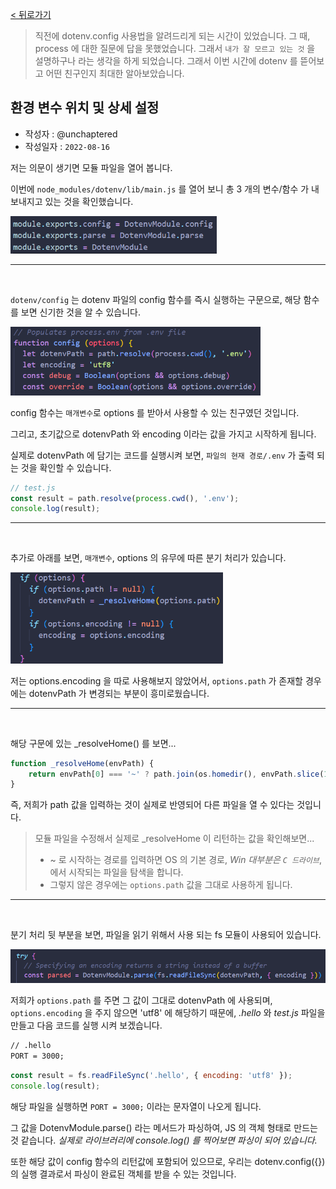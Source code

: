 [< 뒤로가기](../README.md)

> 직전에 dotenv.config 사용법을 알려드리게 되는 시간이 있었습니다. 그 때, process 에 대한 질문에 답을 못했었습니다. 그래서 `내가 잘 모르고 있는 것` 을 설명하구나 라는 생각을 하게 되었습니다. 그래서 이번 시간에 dotenv 를 뜯어보고 어떤 친구인지 최대한 알아보았습니다.

## 환경 변수 위치 및 상세 설정

-   작성자 : @unchaptered
-   작성일자 : `2022-08-16`

저는 의문이 생기면 모듈 파일을 열어 봅니다.

이번에 `node_modules/dotenv/lib/main.js` 를 열어 보니 총 3 개의 변수/함수 가 내보내지고 있는 것을 확인했습니다.

<p align="center;"><img src="./img/env.config.lib.png" style="width: 330px"/></p>

<hr><br>

`dotenv/config` 는 dotenv 파일의 config 함수를 즉시 실행하는 구문으로, 해당 함수를 보면 신기한 것을 알 수 있습니다.

<p align="center;"><img src="./img/env.config.lib.2.png" style="width: 400px"/></p>

config 함수는 `매개변수`로 options 를 받아서 사용할 수 있는 친구였던 것입니다.

그리고, 초기값으로 dotenvPath 와 encoding 이라는 값을 가지고 시작하게 됩니다.

실제로 dotenvPath 에 담기는 코드를 실행시켜 보면, `파일의 현재 경로/.env` 가 출력 되는 것을 확인할 수 있습니다.

```javascript
// test.js
const result = path.resolve(process.cwd(), '.env');
console.log(result);
```

<hr><br>

추가로 아래를 보면, `매개변수`, options 의 유무에 따른 분기 처리가 있습니다.

<p align="center;"><img src="./img/env.config.lib.3.png" style="width: 340px"/></p>

저는 options.encoding 을 따로 사용해보지 않았어서, `options.path` 가 존재할 경우에는 dotenvPath 가 변경되는 부분이 흥미로웠습니다.

<hr><br>

해당 구문에 있는 \_resolveHome() 를 보면...

```javascript
function _resolveHome(envPath) {
    return envPath[0] === '~' ? path.join(os.homedir(), envPath.slice(1)) : envPath;
}
```

즉, 저희가 path 값을 입력하는 것이 실제로 반영되어 다른 파일을 열 수 있다는 것입니다.

> 모듈 파일을 수정해서 실제로 \_resolveHome 이 리턴하는 값을 확인해보면...
>
> -   ~ 로 시작하는 경로를 입력하면 OS 의 기본 경로, _Win 대부분은 `C 드라이브`_, 에서 시작되는 파일을 탐색을 합니다.
> -   그렇지 않은 경우에는 `options.path` 값을 그대로 사용하게 됩니다.

<hr><br>

분기 처리 뒷 부분을 보면, 파일을 읽기 위해서 사용 되는 fs 모듈이 사용되어 있습니다.

<p align="center;"><img src="./img/env.config.lib.4.png" style="width: 600px"/></p>

저희가 `options.path` 를 주면 그 값이 그대로 dotenvPath 에 사용되며, `options.encoding` 을 주지 않으면 'utf8' 에 해당하기 때문에, _.hello_ 와 _test.js_ 파일을 만들고 다음 코드를 실행 시켜 보겠습니다.

```default
// .hello
PORT = 3000;
```

```javascript
const result = fs.readFileSync('.hello', { encoding: 'utf8' });
console.log(result);
```

해당 파일을 실행하면 `PORT = 3000;` 이라는 문자열이 나오게 됩니다.

그 값을 DotenvModule.parse() 라는 메서드가 파싱하여, JS 의 객체 형태로 만드는 것 같습니다. _실제로 라이브러리에 console.log() 를 찍어보면 파싱이 되어 있습니다._

또한 해당 값이 config 함수의 리턴값에 포함되어 있으므로, 우리는 dotenv.config({}) 의 실행 결과로서 파싱이 완료된 객체를 받을 수 있는 것입니다.
